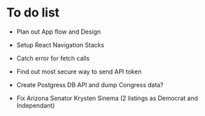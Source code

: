 # To do list

* Plan out App flow and Design
* Setup React Navigation Stacks
* Catch error for fetch calls
* Find out most secure way to send API token
* Create Postgress DB API and dump Congress data?

* Fix Arizona Senator Krysten Sinema (2 listings as Democrat and Independant)


